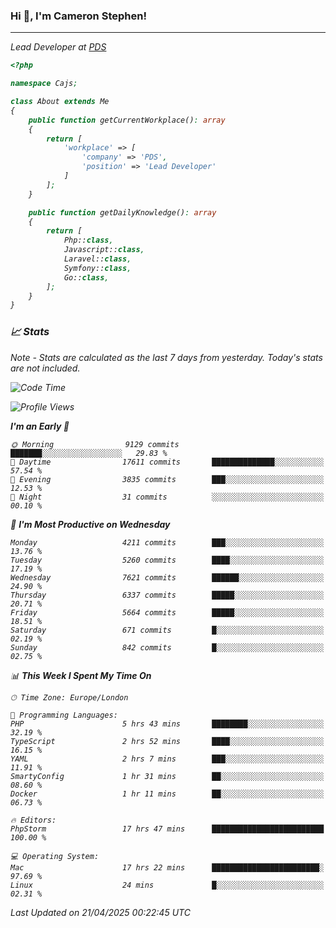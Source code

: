 ### Hi 👋, I'm Cameron Stephen!
<hr>
<p><em>Lead Developer at <a href="https://prindatasolutions.co.uk">PDS</a></p>


```php
<?php

namespace Cajs;

class About extends Me
{
    public function getCurrentWorkplace(): array
    {
        return [
            'workplace' => [
                'company' => 'PDS',
                'position' => 'Lead Developer'
            ]
        ];
    }

    public function getDailyKnowledge(): array
    {
        return [
            Php::class,
            Javascript::class,
            Laravel::class,
            Symfony::class,
            Go::class,
        ];
    }
}
```

### 📈 Stats
<p><em>Note - Stats are calculated as the last 7 days from yesterday. Today's stats are not included.</em></p>


<!--START_SECTION:waka-->
![Code Time](http://img.shields.io/badge/Code%20Time-4%2C472%20hrs%2038%20mins-blue)

![Profile Views](http://img.shields.io/badge/Profile%20Views-0-blue)

**I'm an Early 🐤** 

```text
🌞 Morning                9129 commits        ███████░░░░░░░░░░░░░░░░░░   29.83 % 
🌆 Daytime                17611 commits       ██████████████░░░░░░░░░░░   57.54 % 
🌃 Evening                3835 commits        ███░░░░░░░░░░░░░░░░░░░░░░   12.53 % 
🌙 Night                  31 commits          ░░░░░░░░░░░░░░░░░░░░░░░░░   00.10 % 
```
📅 **I'm Most Productive on Wednesday** 

```text
Monday                   4211 commits        ███░░░░░░░░░░░░░░░░░░░░░░   13.76 % 
Tuesday                  5260 commits        ████░░░░░░░░░░░░░░░░░░░░░   17.19 % 
Wednesday                7621 commits        ██████░░░░░░░░░░░░░░░░░░░   24.90 % 
Thursday                 6337 commits        █████░░░░░░░░░░░░░░░░░░░░   20.71 % 
Friday                   5664 commits        █████░░░░░░░░░░░░░░░░░░░░   18.51 % 
Saturday                 671 commits         █░░░░░░░░░░░░░░░░░░░░░░░░   02.19 % 
Sunday                   842 commits         █░░░░░░░░░░░░░░░░░░░░░░░░   02.75 % 
```


📊 **This Week I Spent My Time On** 

```text
🕑︎ Time Zone: Europe/London

💬 Programming Languages: 
PHP                      5 hrs 43 mins       ████████░░░░░░░░░░░░░░░░░   32.19 % 
TypeScript               2 hrs 52 mins       ████░░░░░░░░░░░░░░░░░░░░░   16.15 % 
YAML                     2 hrs 7 mins        ███░░░░░░░░░░░░░░░░░░░░░░   11.91 % 
SmartyConfig             1 hr 31 mins        ██░░░░░░░░░░░░░░░░░░░░░░░   08.60 % 
Docker                   1 hr 11 mins        ██░░░░░░░░░░░░░░░░░░░░░░░   06.73 % 

🔥 Editors: 
PhpStorm                 17 hrs 47 mins      █████████████████████████   100.00 % 

💻 Operating System: 
Mac                      17 hrs 22 mins      ████████████████████████░   97.69 % 
Linux                    24 mins             █░░░░░░░░░░░░░░░░░░░░░░░░   02.31 % 
```


 Last Updated on 21/04/2025 00:22:45 UTC
<!--END_SECTION:waka-->
